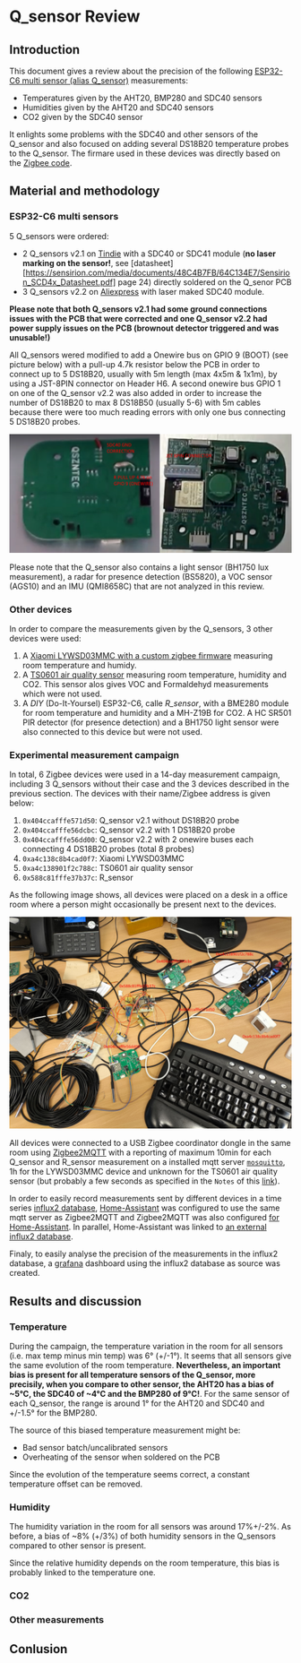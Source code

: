# Q_sensor Review

## Introduction

This document gives a review about the precision of the following [ESP32-C6 multi sensor (alias Q_sensor)](https://www.tindie.com/products/adz1122/esp32-c6-multi-sensor-co2-voc-imu/) measurements:
- Temperatures given by the AHT20, BMP280 and SDC40 sensors
- Humidities given by the AHT20 and SDC40 sensors
- CO2 given by the SDC40 sensor

It enlights some problems with the SDC40 and other sensors of the Q_sensor and also focused on adding several DS18B20 temperature probes to the Q_sensor. The firmare used in these devices was directly based on the [Zigbee code](https://github.com/xyzroe/Q_sensor).


## Material and methodology

### ESP32-C6 multi sensors

5 Q_sensors were ordered:
- 2 Q_sensors v2.1 on [Tindie](https://www.tindie.com/products/adz1122/esp32-c6-multi-sensor-co2-voc-imu/) with a SDC40 or SDC41 module (**no laser marking on the sensor!**, see [datasheet][https://sensirion.com/media/documents/48C4B7FB/64C134E7/Sensirion_SCD4x_Datasheet.pdf] page 24) directly soldered on the Q_senor PCB
- 3 Q_sensors v2.2 on [Aliexpress](https://fr.aliexpress.com/item/1005007922381128.html) with laser maked SDC40 module.

**Please note that both Q_sensors v2.1 had some ground connections issues with the PCB that were corrected and one Q_sensor v2.2 had power supply issues on the PCB (brownout detector triggered and was unusable!)**

All Q_sensors wered modified to add a Onewire bus on GPIO 9 (BOOT) (see picture below) with a pull-up 4.7k resistor below the PCB in order to connect up to 5 DS18B20, usually with 5m length (max 4x5m & 1x1m), by using a JST-8PIN connector on Header H6. A second onewire bus GPIO 1 on one of the Q_sensor v2.2 was also added in order to increase the number of DS18B20 to max 8 DS18B50 (usually 5-6) with 5m cables because there were too much reading errors with only one bus connecting 5 DS18B20 probes. 

![Q_sensor OneWire](./images/Q_sensor_OneWire.png)

Please note that the Q_sensor also contains a light sensor (BH1750 lux measurement), a radar for presence detection (BS5820), a VOC sensor (AGS10) and an IMU (QMI8658C) that are not analyzed in this review.

### Other devices

In order to compare the measurements given by the Q_sensors, 3 other devices were used:
1. A [Xiaomi LYWSD03MMC with a custom zigbee firmware](https://www.zigbee2mqtt.io/devices/LYWSD03MMC-z.html#xiaomi-lywsd03mmc-z) measuring room temperature and humidy. 
2. A [TS0601 air quality sensor](https://www.zigbee2mqtt.io/devices/LYWSD03MMC-z.html#xiaomi-lywsd03mmc-z) measuring room temperature, humidity and CO2. This sensor alos gives VOC and Formaldehyd measurements which were not used.
3. A _DIY_ (Do-It-Yoursel) ESP32-C6, calle *R_sensor*, with a BME280 module for room temperature and humidity and a MH-Z19B for CO2. A HC SR501 PIR detector (for presence detection) and a BH1750 light sensor were also connected to this device but were not used. 


### Experimental measurement campaign

In total, 6 Zigbee devices were used in a 14-day measurement campaign, including 3 Q_sensors without their case and the 3 devices described in the previous section. The devices with their name/Zigbee address is given below:
1. `0x404ccafffe571d50`: Q_sensor v2.1 without DS18B20 probe
2. `0x404ccafffe56dcbc`: Q_sensor v2.2 with 1 DS18B20 probe
3. `0x404ccafffe56dd00`: Q_sensor v2.2 with 2 onewire buses each connecting 4 DS18B20 probes (total 8 probes)
4. `0xa4c138c8b4cad0f7`: Xiaomi LYWSD03MMC 
5. `0xa4c138901f2c788c`: TS0601 air quality sensor
6. `0x588c81fffe37b37c`: R_sensor 

As the following image shows, all devices were placed on a desk in a office room where a person might occasionally be present next to the devices.

![Experimant pictures](./images/Experiment.jpg)


All devices were connected to a USB Zigbee coordinator dongle in the same room using [Zigbee2MQTT](https://www.zigbee2mqtt.io/) with a reporting of maximum 10min for each Q_sensor and R_sensor measurement on a installed mqtt server [`mosquitto`](https://www.zigbee2mqtt.io/guide/usage/integrations/home_assistant.html), 1h for the LYWSD03MMC device and unknown for the TS0601 air quality sensor (but probably a few seconds as specified in the `Notes` of this [link](https://www.zigbee2mqtt.io/devices/TS0601_air_quality_sensor.html#tuya-ts0601_air_quality_sensor)).

In order to easily record measurements sent by different devices in a time series [influx2 database](https://docs.influxdata.com/influxdb/v2/), [Home-Assistant](http://home-assistant.io/) was configured to use the same mqtt server as Zigbee2MQTT and  Zigbee2MQTT was also configured [for Home-Assistant](https://www.zigbee2mqtt.io/guide/usage/integrations/home_assistant.html). In parallel, Home-Assistant was linked to [an external influx2 database](https://www.home-assistant.io/integrations/influxdb/).

Finaly, to easily analyse the precision of the measurements in the influx2 database, a [grafana](https://grafana.com) dashboard using the influx2 database as source was created. 


## Results and discussion

### Temperature

During the campaign, the temperature variation in the room for all sensors (i.e. max temp minus min temp) was  6° (+/-1°). It seems that all sensors give the same evolution of the room temperature. **Nevertheless, an important bias is present for all temperature sensors of the Q_sensor, more precisily, when you compare to other sensor, the AHT20 has a bias of ~5°C, the SDC40 of ~4°C and the BMP280 of 9°C!**. For the same sensor of each Q_sensor, the range is around 1° for the AHT20 and SDC40 and +/-1.5° for the BMP280. 

The source of this biased temperature measurement might be:
- Bad sensor batch/uncalibrated sensors
- Overheating of the sensor when soldered on the PCB

Since the evolution of the temperature seems correct, a constant temperature offset can be removed. 


### Humidity 

The humidity variation in the room for all sensors was around 17%+/-2%. As before, a bias of ~8% (+/3%) of both humidity sensors in the Q_sensors compared to other sensor is present. 

Since the relative humidity depends on the room temperature, this bias is probably linked to the temperature one. 


### CO2




### Other measurements




## Conlusion


